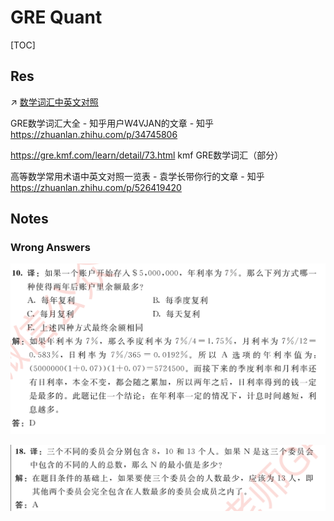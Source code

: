 # GRE Quant

[TOC]



## Res
↗ [数学词汇中英文对照](../../../../../../../Macro-Knowledge/Arts%20&%20Cultures/📃%20Language%20&%20Literature/🌐%20Language%20Learning%20&%20Second%20Language%20Acquisition/🇬🇧%20Learning%20English%20the%20Right%20Way/Appendixes/数学词汇中英文对照.md)

GRE数学词汇大全 - 知乎用户W4VJAN的文章 - 知乎
https://zhuanlan.zhihu.com/p/34745806

https://gre.kmf.com/learn/detail/73.html
kmf GRE数学词汇（部分）

高等数学常用术语中英文对照一览表 - 袁学长带你行的文章 - 知乎
https://zhuanlan.zhihu.com/p/526419420



## Notes
### Wrong Answers
![](../../../../../../../Assets/Pics/Screenshot%202023-11-30%20at%207.55.21PM.png)

![](../../../../../../../Assets/Pics/Screenshot%202023-11-30%20at%207.56.17PM.png)